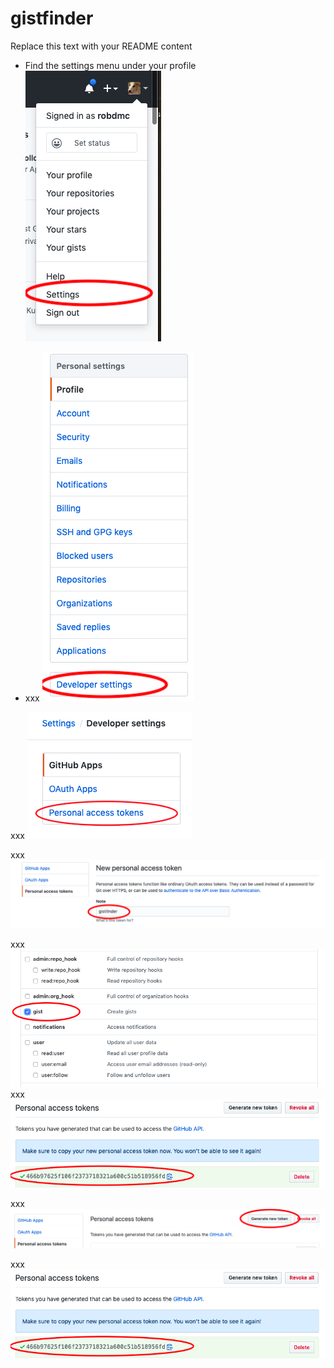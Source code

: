 # gistfinder
Replace this text with your README content

* Find the settings menu under your profile
![step 1](images/01_homepage.png)

* xxx
![step 1](images/02_settings.png)

xxx
![step 1](images/03_personal_access_token.png)

xxx
![step 1](images/04_set_name.png)

xxx
![step 1](images/05_set_permissions.png)
xxx
![step 1](images/06_token.png)

xxx
![step 1](images/06_generate_new_token.png)

xxx
![step 1](images/07_token.png)
